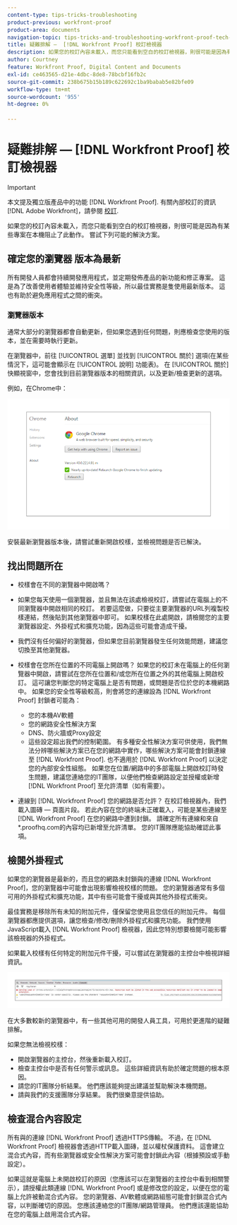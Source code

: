 ```yaml
---
content-type: tips-tricks-troubleshooting
product-previous: workfront-proof
product-area: documents
navigation-topic: tips-tricks-and-troubleshooting-workfront-proof-tech-corner
title: 疑難排解 —  [!DNL Workfront Proof] 校訂檢視器
description: 如果您的校訂內容未載入，而您只能看到空白的校訂檢視器，則很可能是因為有某些專案在本機阻止了此動作。
author: Courtney
feature: Workfront Proof, Digital Content and Documents
exl-id: ce463565-d21e-4dbc-8de8-78bcbf16fb2c
source-git-commit: 238b675b15b189c622692c1ba9babab5e82bfe09
workflow-type: tm+mt
source-wordcount: '955'
ht-degree: 0%

---
```


# 疑難排解 —  [!DNL Workfront Proof] 校訂檢視器

<!-- Audited: 01/2024 -->

>[!IMPORTANT]
>
>本文提及獨立版產品中的功能 [!DNL Workfront Proof]. 有關內部校訂的資訊 [!DNL Adobe Workfront]，請參閱 [校訂](../../../review-and-approve-work/proofing/proofing.md).

如果您的校訂內容未載入，而您只能看到空白的校訂檢視器，則很可能是因為有某些專案在本機阻止了此動作。 嘗試下列可能的解決方案。

## 確定您的瀏覽器 <!--and [!DNL Flash Player]--> 版本為最新

所有開發人員都會持續開發應用程式，並定期發佈產品的新功能和修正專案。 這是為了改善使用者體驗並維持安全性等級，所以最佳實務是隻使用最新版本。 這也有助於避免應用程式之間的衝突。

<!--
### [!DNL Flash Player] Plugin Version

To check your current [!DNL Flash Player] version visit the [[!DNL Adobe] website](http://www.adobe.com/software/flash/about/).

![ProofView_2.png](assets/proofview-2-350x199.png)

If your version number differs from the one listed for your platform go to the [[!DNL Flash Player] download page](http://get.adobe.com/flashplayer/otherversions/) and get the latest version.

Please note: we do recommend using the original [!DNL Adobe] plugin, so if your browser uses a built-in solution deactivate it and install the [!DNL Adobe] solution.
-->

### 瀏覽器版本

通常大部分的瀏覽器都會自動更新，但如果您遇到任何問題，則應檢查您使用的版本，並在需要時執行更新。

在瀏覽器中，前往 [!UICONTROL 選單] 並找到 [!UICONTROL 關於] 選項(在某些情況下，這可能會顯示在 [!UICONTROL 說明] 功能表)。 在 [!UICONTROL 關於] 快顯視窗中，您會找到目前瀏覽器版本的相關資訊，以及更新/檢查更新的選項。

例如，在Chrome中：

![Chrome瀏覽器版本](assets/proofview-3.png)

安裝最新瀏覽器版本後，請嘗試重新開啟校樣，並檢視問題是否已解決。

<!--
## Ensure Your Local [!DNL Flash] Storage is Available

Our [!DNL Workfront Proof] Viewer is based on Flash, and we store some data about the proofs (i.e., comments, proof tiles, [!DNL Workfront Proof] Viewer settings) on your computer using [!DNL Flash Player]. If the [!DNL Workfront Proof] Viewer opens, but there is no content inside you will want to make sure that the Flash Storage is available on your machine and that [!DNL Workfront Proof] is allowed to use it.

If there is some storage allocated, but you're working with the bigger proofs with multiple pages and comments try to increase the [!DNL Flash] Storage and re-load your proof.

Please see [Problems With Viewing Proofs - [!DNL Flash] Shared Objects Explained](../../../workfront-proof/wp-tech-corner/troubleshooting/view-proof-flash-shared-object.md) for the detailed instructions.
-->

## 找出問題所在

* 校樣會在不同的瀏覽器中開啟嗎？
* 如果您每天使用一個瀏覽器，並且無法在該處檢視校訂，請嘗試在電腦上的不同瀏覽器中開啟相同的校訂。 若要這麼做，只要從主要瀏覽器的URL列複製校樣連結，然後貼到其他瀏覽器中即可。 如果校樣在此處開啟，請檢閱您的主要瀏覽器設定、外掛程式和擴充功能，因為這些可能會造成干擾。
* 我們沒有任何偏好的瀏覽器，但如果您目前瀏覽器發生任何效能問題，建議您切換至其他瀏覽器。
* 校樣會在您所在位置的不同電腦上開啟嗎？
如果您的校訂未在電腦上的任何瀏覽器中開啟，請嘗試在您所在位置和/或您所在位置之外的其他電腦上開啟校訂。 這可讓您判斷您的特定電腦上是否有問題，或問題是否位於您的本機網路中。
如果您的安全性等級較高，則會將您的連線設為 [!DNL Workfront Proof] 封鎖者可能為：

   * 您的本機AV軟體
   * 您的網路安全性解決方案
   * DNS、防火牆或Proxy設定
   * 這些設定超出我們的控制範圍。 有多種安全性解決方案可供使用，我們無法分辨哪些解決方案已在您的網路中實作，哪些解決方案可能會封鎖連線至 [!DNL Workfront Proof]. 也不適用於 [!DNL Workfront Proof] 以決定您的內部安全性組態。 如果您在位置/網路中的多部電腦上開啟校訂時發生問題，建議您連絡您的IT團隊，以便他們檢查網路設定並授權或新增 [!DNL Workfront Proof] 至允許清單（如有需要）。

* 連線到 [!DNL Workfront Proof] 您的網路是否允許？
在校訂檢視器內，我們載入圖磚 — 頁面片段。 若此內容在您的終端未正確載入，可能是某些連線至 [!DNL Workfront Proof] 在您的網路中遭到封鎖。 請確定所有連線和來自*.proofhq.com的內容均已新增至允許清單。 您的IT團隊應能協助確認此事項。

## 檢閱外掛程式

如果您的瀏覽器是最新的，而且您的網路未封鎖與的連線 [!DNL Workfront Proof]，您的瀏覽器中可能會出現影響檢視校樣的問題。 您的瀏覽器通常有多個可用的外掛程式和擴充功能，其中有些可能會干擾或與其他外掛程式衝突。

最佳實務是移除所有未知的附加元件，僅保留您使用且您信任的附加元件。 每個瀏覽器都應提供選項，讓您檢查/修改/刪除外掛程式和擴充功能。 我們使用JavaScript載入 [!DNL Workfront Proof] 檢視器，因此您特別想要檢閱可能影響該檢視器的外掛程式。

如果載入校樣有任何特定的附加元件干擾，可以嘗試在瀏覽器的主控台中檢視詳細資訊。

![瀏覽器主控台](assets/proofview-4.png)

在大多數較新的瀏覽器中，有一些其他可用的開發人員工具，可用於更進階的疑難排解。

如果您無法檢視校樣：

* 開啟瀏覽器的主控台，然後重新載入校訂。
* 檢查主控台中是否有任何警示或訊息。 這些詳細資訊有助於確定問題的根本原因。
* 請您的IT團隊分析結果。 他們應該能夠提出建議並幫助解決本機問題。
* 請與我們的支援團隊分享結果。 我們很樂意提供協助。

## 檢查混合內容設定

所有與的連線 [!DNL Workfront Proof] 透過HTTPS傳輸。 不過，在 [!DNL Workfront Proof] 檢視器會透過HTTP載入圖磚，並以權杖保護資料。 這會建立混合式內容，而有些瀏覽器或安全性解決方案可能會封鎖此內容（根據預設或手動設定）。

如果這就是電腦上未開啟校訂的原因（您應該可以在瀏覽器的主控台中看到相關警示），請授權此類連線 [!DNL Workfront Proof] 或是修改您的設定，以便在您的電腦上允許被動混合式內容。 您的瀏覽器、AV軟體或網路組態可能會封鎖混合式內容，以判斷確切的原因。 您應該連絡您的IT團隊/網路管理員。 他們應該還能協助在您的電腦上啟用混合式內容。


